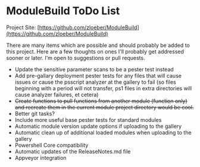 # ModuleBuild ToDo List

Project Site: [https://github.com/zloeber/ModuleBuild](https://github.com/zloeber/ModuleBuild)

There are many items which are possible and should probably be added to this project. Here are a few thoughts on ones I'll probably get addressed sooner or later. I'm open to suggestions or pull requests.

- Update the sensitive parameter scans to be a pester test instead
- Add pre-gallary deployment pester tests for any files that will cause issues or cause the psscript analyzer at the gallery to fail (so files beginning with a period will not transfer, ps1 files in extra directories will cause analyzer failures, et cetera)
- ~~Create functions to pull functions from another module (function only) and recreate them in the current module project directory would be cool.~~
- Better git tasks?
- Include more useful base pester tests for standard modules
- Automatic module version update options if uploading to the gallery
- Automatic clean up of additional loaded modules when uploading to the gallery
- Powershell Core compatibility
- Automatic updates of the ReleaseNotes.md file
- Appveyor integration